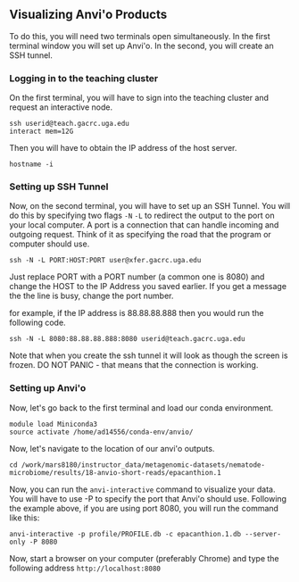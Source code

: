 ## Visualizing Anvi'o Products 

To do this, you will need two terminals open simultaneously. In the first terminal window you will set up Anvi'o. In the second, you will create an SSH tunnel.


### Logging in to the teaching cluster 
On the first terminal, you will have to sign into the teaching cluster and request an interactive node. 

```
ssh userid@teach.gacrc.uga.edu
interact mem=12G
```

Then you will have to obtain the IP address of the host server.

```
hostname -i 
```


### Setting up SSH Tunnel
Now, on the second terminal, you will have to set up an SSH Tunnel. You will do this by specifying two flags `-N` `-L` to redirect the output to the port on your local computer. A port is a connection that can handle incoming and outgoing request. Think of it as specifying the road that the program or computer should use. 

```
ssh -N -L PORT:HOST:PORT user@xfer.gacrc.uga.edu
```

Just replace PORT with a PORT number (a common one is 8080) and change the HOST to the IP Address you saved earlier. If you get a message the the line is busy, change the port number. 

for example, if the IP address is 88.88.88.888 then you would run the following code. 

```
ssh -N -L 8080:88.88.88.888:8080 userid@teach.gacrc.uga.edu
```

Note that when you create the ssh tunnel it will look as though the screen is frozen. DO NOT PANIC - that means that the connection is working. 

### Setting up Anvi'o
Now, let's go back to the first terminal and load our conda environment.

```
module load Miniconda3
source activate /home/ad14556/conda-env/anvio/
```

Now, let's navigate to the location of our anvi'o outputs.

```
cd /work/mars8180/instructor_data/metagenomic-datasets/nematode-microbiome/results/18-anvio-short-reads/epacanthion.1
```

Now, you can run the `anvi-interactive` command to visualize your data. You will have to use -P to specify the port that Anvi'o should use. Following the example above, if you are using port 8080, you will run the command like this: 

```
anvi-interactive -p profile/PROFILE.db -c epacanthion.1.db --server-only -P 8080
```

Now, start a browser on your computer (preferably Chrome) and type the following address `http://localhost:8080`

